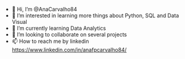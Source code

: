 - 👋 Hi, I’m @AnaCarvalho84
- 👀 I’m interested in learning more things about Python, SQL and Data Visual
- 🌱 I’m currently learning Data Analytics
- 💞️ I’m looking to collaborate on several projects
- 📫 How to reach me by linkedin https://www.linkedin.com/in/anafpcarvalho84/

<!---
AnaCarvalho84/AnaCarvalho84 is a ✨ special ✨ repository because its `README.md` (this file) appears on your GitHub profile.
You can click the Preview link to take a look at your changes.
--->
